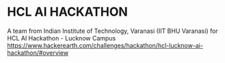 # HCL AI HACKATHON
A team from Indian Institute of Technology, Varanasi (IIT BHU Varanasi) for HCL AI Hackathon - Lucknow Campus
https://www.hackerearth.com/challenges/hackathon/hcl-lucknow-ai-hackathon/#overview
